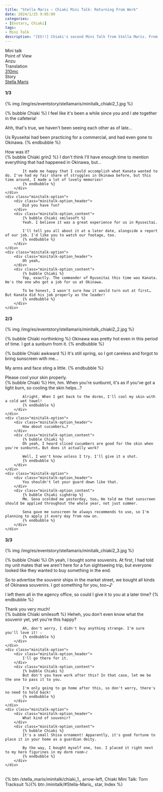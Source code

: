 ```yaml
---
title: "Stella Maris – Chiaki Mini Talk: Returning From Work"
date: 2024/1/25 9:05:00
categories:
- [Enstars, Chiaki]
tags:
- Mini Talk
description: "[ES!!] Chiaki's second Mini Talk from Stella Maris. From Anzu's POV."
---
```

<div class="three-wrapper" style="--storyColor:#965e7d;--storyColor-rgb:150,94,125;--storyColor-h:326.8;--storyColor-s: 23%;--storyColor-l:47.8%;">
    <div class="info-area">
        <div class="info">
            <div class="info-item characters">
                <div class="label">
                    Mini talk
                </div>
                <div class="value">
								<a href="/categories/Enstars/Chiaki" character="Chiaki"></a>
                </div>
            </div>
            <div class="info-item one">
                <div class="label">
                    Point of View
                </div>
                <div class="value">
                    Anzu
                </div>
            </div>
            <div class="info-item two">
                <div class="label">
                    Translation
                </div>
                <div class="value">
                    <a href="/about">310mc</a>
                </div>
            </div>
            <div class="info-item three">
                <div class="label">
                   Story
                </div>
                <div class="value">
                    <a href="/stella_maris">Stella Maris</a>
                </div>
            </div>
        </div>
    </div>
</div>

<!-- more -->

#### <div mt="rare"></div> 1/3

{% img /img/es/eventstory/stellamaris/minitalk_chiaki2_1.jpg %}

{% bubble Chiaki %}
I feel like it's been a while since you and I ate together in the cafeteria!

Ahh, that's true, we haven't been seeing each other as of late…

Us Ryuseitai had been practicing for a commercial, and had even gone to Okinawa.
{% endbubble %}

<div class="minitalk" character="Anzu">
    <div class="minitalk-option">
        <div class="minitalk-option_header">
            How was it?
        </div>
        <div class="minitalk-option_content">
            {% bubble Chiaki grin2 %}
            I don't think I'll have enough time to mention everything that had happened in Okinawa, but…

            It made me happy that I could accomplish what Kanata wanted to do. I've had my fair share of struggles in Okinawa before, but this time around, I made a lot of lovely memories!
			{% endbubble %}
        </div>
    </div>
    <div class="minitalk-option">
        <div class="minitalk-option_header">
            Did you have fun?
        </div>
        <div class="minitalk-option_content">
            {% bubble Chiaki smilesoft %}
            Yeah. I believe it was a great experience for us in Ryuseitai.

            I'll tell you all about it at a later date, alongside a report of our job. I'd like you to watch our footage, too.
			{% endbubble %}
        </div>
    </div>
    <div class="minitalk-option">
        <div class="minitalk-option_header">
            Oh yeah…
        </div>
        <div class="minitalk-option_content">
            {% bubble Chiaki %}
            Yep, exactly. The commander of Ryuseitai this time was Kanata. He's the one who got a job for us at Okinawa.

            To be honest, I wasn't sure how it would turn out at first… But Kanata did his job properly as the leader!
			{% endbubble %}
        </div>
    </div>
</div>

#### <div mt="rare"></div> 2/3

{% img /img/es/eventstory/stellamaris/minitalk_chiaki2_2.jpg %}

{% bubble Chiaki northinking %}
Okinawa was pretty hot even in this period of time. I got a sunburn from it.
{% endbubble %}

{% bubble Chiaki awkward %}
It's still spring, so I got careless and forgot to bring sunscreen with me…

My arms and face sting a little.
{% endbubble %}

<div class="minitalk" character="Anzu">
    <div class="minitalk-option">
        <div class="minitalk-option_header">
            Please cool your skin properly.
        </div>
        <div class="minitalk-option_content">
            {% bubble Chiaki %}
            Hm, hm. When you're sunburnt, it's as if you've got a light burn, so cooling the skin helps…?

            Alright. When I get back to the dorms, I'll cool my skin with a cold wet towel!
			{% endbubble %}
        </div>
    </div>
    <div class="minitalk-option">
        <div class="minitalk-option_header">
            How about cucumbers…?
        </div>
        <div class="minitalk-option_content">
            {% bubble Chiaki %}
            Oh yeah, I heard sliced cucumbers are good for the skin when you're sunburnt… But does it actually work?

            Well, I won't know unless I try. I'll give it a shot.
			{% endbubble %}
        </div>
    </div>
    <div class="minitalk-option">
        <div class="minitalk-option_header">
            You shouldn't let your guard down like that.
        </div>
        <div class="minitalk-option_content">
            {% bubble Chiaki sighdrop %}
            Mm. Sena scolded me yesterday, too… He told me that sunscreen should be applied throughout the whole year, not just summer.

            Sena gave me sunscreen he always recommends to use, so I'm planning to apply it every day from now on.
			{% endbubble %}
        </div>
    </div>
</div>

#### <div mt="rare"></div> 3/3

{% img /img/es/eventstory/stellamaris/minitalk_chiaki2_3.jpg %}

{% bubble Chiaki %}
Oh yeah, I bought some souvenirs. At first, I had told my unit mates that we aren't here for a fun sightseeing trip, but everyone looked like they wanted to buy something in the end.

So to advertise the souvenir ships in the market street, we bought all kinds of Okinawa souvenirs. I got something for you, too~♪

I left them all in the agency office, so could I give it to you at a later time?
{% endbubble %}

<div class="minitalk" character="Anzu">
    <div class="minitalk-option">
        <div class="minitalk-option_header">
          Thank you very much!
        </div>
        <div class="minitalk-option_content">
            {% bubble Chiaki smilesoft %}
            Heheh, you don't even know what the souvenir yet, yet you're this happy?

            Ah, don't worry, I didn't buy anything strange. I'm sure you'll love it! ☆
			{% endbubble %}
        </div>
    </div>
    <div class="minitalk-option">
        <div class="minitalk-option_header">
            I'll go there for it.
        </div>
        <div class="minitalk-option_content">
            {% bubble Chiaki %}
            But don't you have work after this? In that case, let me be the one to pass it to you.

            I'm only going to go home after this, so don't worry, there's no need to hold back!
			{% endbubble %}
        </div>
    </div>
    <div class="minitalk-option">
        <div class="minitalk-option_header">
            What kind of souvenir?
        </div>
        <div class="minitalk-option_content">
            {% bubble Chiaki %}
            It's a small Shisa ornament! Apparently, it's good fortune to place it in your home as a guardian deity.

            By the way, I bought myself one, too. I placed it right next to my hero figurines in my dorm room~♪
			{% endbubble %}
        </div>
    </div>
</div>
<br>
<div toc>{% btn /stella_maris/minitalk/chiaki_1,, arrow-left, Chiaki Mini Talk: Torn Tracksuit %}{% btn /minitalk/#Stella-Maris,, star, Index %}</div>
